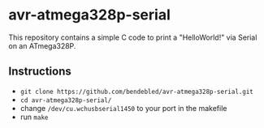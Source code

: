 # avr-atmega328p-serial

This repository contains a simple C code to print a "HelloWorld!" via Serial on an ATmega328P.

## Instructions

- `git clone https://github.com/bendebled/avr-atmega328p-serial.git`
- `cd avr-atmega328p-serial/`
- change `/dev/cu.wchusbserial1450` to your port in the makefile
- run `make`